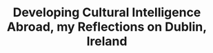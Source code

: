 ---
title: Developing Cultural Intelligence Abroad, my Reflections on Dublin, Ireland
tags: [Travel, Culture, Technology]
style: 
color: 
description: Minimalism is the art of knowing how much is just enough. Digital minimalism applies this idea to our personal technology. It’s the key to living a focused life in an increasingly noisy world.
external_url: https://www.linkedin.com/pulse/my-takeaways-from-inspirefest-2017-madison-c-ross/
---